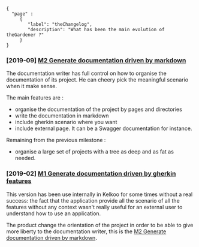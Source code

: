 ```thegardener
{
  "page" :
     {
        "label": "theChangelog",
        "description": "What has been the main evolution of theGardener ?"
     }
}
```


### [2019-09] [M2 Generate documentation driven by markdown](https://github.com/KelkooGroup/theGardener/milestone/5)

The documentation writer has full control on how to organise the documentation of its project. He can cheery pick the meaningful scenario when it make sense.

The main features are :
- organise the documentation of the project by pages and directories
- write the documentation in markdown 
- include gherkin scenario where you want
- include external page. It can be a Swagger documentation for instance. 

Remaining from the previous milestone :
- organise a large set of projects with a tree as deep and as fat as needed. 
 

### [2019-02] [M1 Generate documentation driven by gherkin features](https://github.com/KelkooGroup/theGardener/milestone/1)

This version has been use internally in Kelkoo for some times without a real success: the fact that the application provide all the scenario of all the features without any context wasn't really useful for an external user to understand how to use an application.

The product change the orientation of the project in order to be able to give more liberty to the documentation writer, this is the [M2 Generate documentation driven by markdown](https://github.com/KelkooGroup/theGardener/milestone/5).   


